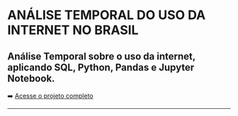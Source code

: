 # ANÁLISE TEMPORAL DO USO DA INTERNET NO BRASIL

## Análise Temporal sobre o uso da internet, aplicando SQL, Python, Pandas e Jupyter Notebook.

➡️ [Acesse o projeto completo](/AnaliseTemporal/Arquivos/ProjetoAnaliseTemporal)

---
